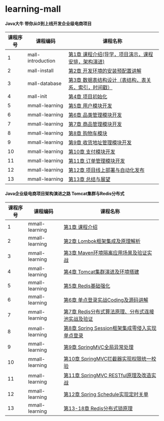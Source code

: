 # learning-mall

#### Java大牛 带你从0到上线开发企业级电商项目

课程序号 | 课程编码 | 课程名称
---|---|---
1 | mall-introduction | [第1章 课程介绍(导学，项目演示，课程安排，架构演进)](mall-introduction/README.md)
2 | mall-install | [第2章 开发环境的安装预配置讲解](mall-install/README.md)
3 | mall-database | [第3章 数据表结构设计（表结构，表关系，索引，时间戳）](mall-database/README.md)
4 | mall-init | [第4章 项目初始化](mall-init/README.md)
5 | mmall-learning | [第5章 用户模块开发](mmall-learning/README.md)
6 | mmall-learning | [第6章 品类管理模块开发](mmall-learning/README.md)
7 | mmall-learning | [第7章 商品管理模块开发](mmall-learning/README.md)
8 | mmall-learning | [第8章 购物车模块](mmall-learning/README.md)
9 | mmall-learning | [第9章 收货地址管理模块开发](mmall-learning/README.md)
10 | mmall-learning | [第10章 支付模块开发](mmall-learning/README.md)
11 | mmall-learning | [第11章 订单管理模块开发](mmall-learning/README.md)
12 | mmall-learning | [第12章 项目线上部署与自动化发布](mmall-learning/README.md)
13 | mmall-learning | [第13章 总结与展望](mmall-learning/README.md)

#### Java企业级电商项目架构演进之路 Tomcat集群与Redis分布式

课程序号 | 课程编码 | 课程名称
---|---|---
1 | mmall-learning | [第1章 课程介绍](mmall-learning/README_2-5.md)
2 | mmall-learning | [第2章 Lombok框架集成及原理解析](mmall-learning/README_2-5.md)
3 | mmall-learning | [第3章 Maven环境隔离应用场景及验证实战](mmall-learning/README_2-5.md)
4 | mmall-learning | [第4章 Tomcat集群演进及环境搭建](mmall-learning/README_2-5.md)
5 | mmall-learning | [第5章 Redis基础强化](mmall-learning/README_2-5.md)
6 | mmall-learning | [第6章 单点登录实战Coding及源码讲解](mmall-learning/README_6.md)
7 | mmall-learning | [第7章 Redis分布式算法原理、分布式连接池实战及验证](mmall-learning/README_7.md)
8 | mmall-learning | [第8章 Spring Session框架集成零侵入实现单点登录](mmall-learning/README_8.md)
9 | mmall-learning | [第9章 SpringMVC全局异常处理](mmall-learning/README_9-11.md)
10 | mmall-learning | [第10章 SpringMVC拦截器实现权限统一校验](mmall-learning/README_9-11.md)
11 | mmall-learning | [第11章 SpringMVC RESTful原理及改造实战](mmall-learning/README_9-11.md)
12 | mmall-learning | [第12章 Spring Schedule实现定时关单](mmall-learning/README_12.md)
13 | mmall-learning | [第13-18章 Redis分布式锁原理](mmall-learning/README_12.md)

